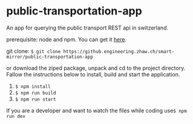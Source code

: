 # public-transportation-app
An app for querying the public transport REST api in switzerland.

prerequisite: node and npm. You can get it [here](https://www.npmjs.com/get-npm).


git clone:
`$ git clone https://github.engineering.zhaw.ch/smart-mirror/public-transportation-app`

or download the ziped package, unpack and cd to the project directory. Fallow the instructions below to install, build and start the application.

1. `$ npm install`
2. `$ npm run build`
3. `$ npm run start`

If you are a developer and want to  watch the files while coding use`$ npm run dev`
